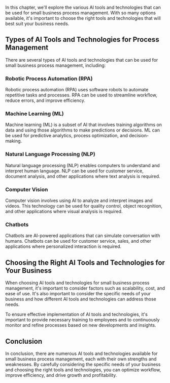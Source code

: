 
In this chapter, we'll explore the various AI tools and technologies that can be used for small business process management. With so many options available, it's important to choose the right tools and technologies that will best suit your business needs.

Types of AI Tools and Technologies for Process Management
---------------------------------------------------------

There are several types of AI tools and technologies that can be used for small business process management, including:

### Robotic Process Automation (RPA)

Robotic process automation (RPA) uses software robots to automate repetitive tasks and processes. RPA can be used to streamline workflow, reduce errors, and improve efficiency.

### Machine Learning (ML)

Machine learning (ML) is a subset of AI that involves training algorithms on data and using those algorithms to make predictions or decisions. ML can be used for predictive analytics, process optimization, and decision-making.

### Natural Language Processing (NLP)

Natural language processing (NLP) enables computers to understand and interpret human language. NLP can be used for customer service, document analysis, and other applications where text analysis is required.

### Computer Vision

Computer vision involves using AI to analyze and interpret images and videos. This technology can be used for quality control, object recognition, and other applications where visual analysis is required.

### Chatbots

Chatbots are AI-powered applications that can simulate conversation with humans. Chatbots can be used for customer service, sales, and other applications where personalized interaction is required.

Choosing the Right AI Tools and Technologies for Your Business
--------------------------------------------------------------

When choosing AI tools and technologies for small business process management, it's important to consider factors such as scalability, cost, and ease of use. It's also important to consider the specific needs of your business and how different AI tools and technologies can address those needs.

To ensure effective implementation of AI tools and technologies, it's important to provide necessary training to employees and to continuously monitor and refine processes based on new developments and insights.

Conclusion
----------

In conclusion, there are numerous AI tools and technologies available for small business process management, each with their own strengths and weaknesses. By carefully considering the specific needs of your business and choosing the right tools and technologies, you can optimize workflow, improve efficiency, and drive growth and profitability.
